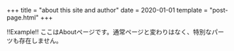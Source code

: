 +++
title = "about this site and author"
date = 2020-01-01
template = "post-page.html"
+++

!!Example!!
ここはAboutページです。通常ページと変わりはなく、特別なパーツも存在しません。